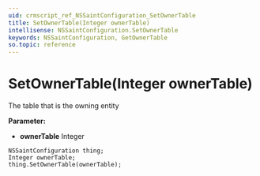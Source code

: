 ```yaml
---
uid: crmscript_ref_NSSaintConfiguration_SetOwnerTable
title: SetOwnerTable(Integer ownerTable)
intellisense: NSSaintConfiguration.SetOwnerTable
keywords: NSSaintConfiguration, GetOwnerTable
so.topic: reference
---
```


# SetOwnerTable(Integer ownerTable)

The table that is the owning entity

**Parameter:** 
 - **ownerTable** Integer

```crmscript
NSSaintConfiguration thing;
Integer ownerTable;
thing.SetOwnerTable(ownerTable);
```

